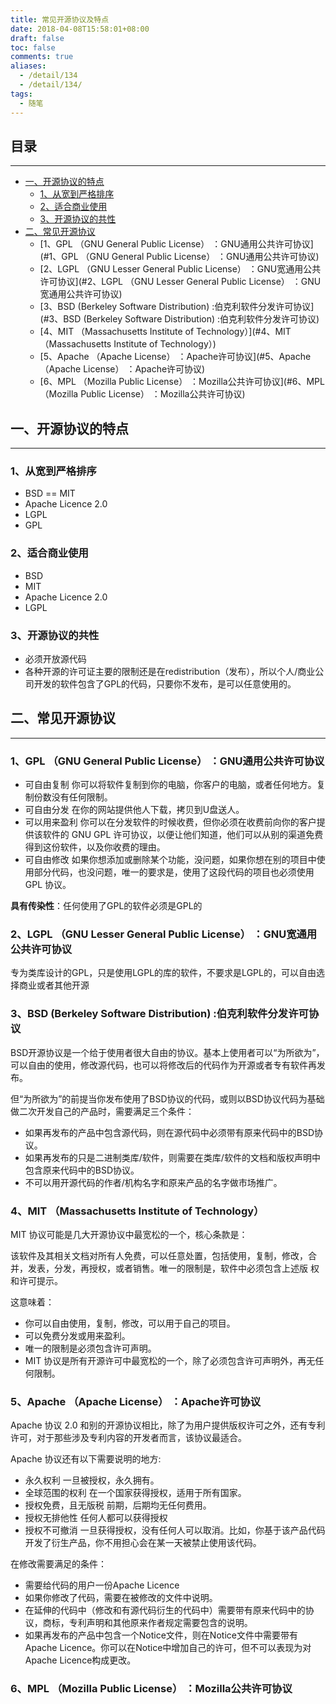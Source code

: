 ```yaml
---
title: 常见开源协议及特点
date: 2018-04-08T15:58:01+08:00
draft: false
toc: false
comments: true
aliases:
  - /detail/134
  - /detail/134/
tags:
  - 随笔
---
```


## 目录
*********************************
* [一、开源协议的特点](#一、开源协议的特点)
	* [1、从宽到严格排序](#1、从宽到严格排序)
	* [2、适合商业使用](#2、适合商业使用)
	* [3、开源协议的共性](#3、开源协议的共性)
* [二、常见开源协议](#二、常见开源协议)
	* [1、GPL （GNU General Public License） ：GNU通用公共许可协议](#1、GPL （GNU General Public License） ：GNU通用公共许可协议)
	* [2、LGPL （GNU Lesser General Public License） ：GNU宽通用公共许可协议](#2、LGPL （GNU Lesser General Public License） ：GNU宽通用公共许可协议)
	* [3、BSD (Berkeley Software Distribution)  :伯克利软件分发许可协议](#3、BSD (Berkeley Software Distribution)  :伯克利软件分发许可协议)
	* [4、MIT （Massachusetts Institute of Technology）](#4、MIT （Massachusetts Institute of Technology）)
	* [5、Apache （Apache License） ：Apache许可协议](#5、Apache （Apache License） ：Apache许可协议)
	* [6、MPL （Mozilla Public License） ：Mozilla公共许可协议](#6、MPL （Mozilla Public License） ：Mozilla公共许可协议)

## 一、开源协议的特点
*******************
### 1、从宽到严格排序
* BSD == MIT 
* Apache Licence 2.0 
* LGPL
* GPL

### 2、适合商业使用
* BSD
* MIT 
* Apache Licence 2.0 
* LGPL

### 3、开源协议的共性
* 必须开放源代码
* 各种开源的许可证主要的限制还是在redistribution（发布），所以个人/商业公司开发的软件包含了GPL的代码，只要你不发布，是可以任意使用的。



## 二、常见开源协议
*********************
### 1、GPL （GNU General Public License） ：GNU通用公共许可协议
* 可自由复制 你可以将软件复制到你的电脑，你客户的电脑，或者任何地方。复制份数没有任何限制。
* 可自由分发 在你的网站提供他人下载，拷贝到U盘送人。
* 可以用来盈利 你可以在分发软件的时候收费，但你必须在收费前向你的客户提供该软件的 GNU GPL 许可协议，以便让他们知道，他们可以从别的渠道免费得到这份软件，以及你收费的理由。
* 可自由修改 如果你想添加或删除某个功能，没问题，如果你想在别的项目中使用部分代码，也没问题，唯一的要求是，使用了这段代码的项目也必须使用 GPL 协议。

**具有传染性**：任何使用了GPL的软件必须是GPL的


### 2、LGPL （GNU Lesser General Public License） ：GNU宽通用公共许可协议
专为类库设计的GPL，只是使用LGPL的库的软件，不要求是LGPL的，可以自由选择商业或者其他开源


### 3、BSD (Berkeley Software Distribution)  :伯克利软件分发许可协议
BSD开源协议是一个给于使用者很大自由的协议。基本上使用者可以“为所欲为”，可以自由的使用，修改源代码，也可以将修改后的代码作为开源或者专有软件再发布。

但“为所欲为”的前提当你发布使用了BSD协议的代码，或则以BSD协议代码为基础做二次开发自己的产品时，需要满足三个条件：
* 如果再发布的产品中包含源代码，则在源代码中必须带有原来代码中的BSD协议。
* 如果再发布的只是二进制类库/软件，则需要在类库/软件的文档和版权声明中包含原来代码中的BSD协议。
* 不可以用开源代码的作者/机构名字和原来产品的名字做市场推广。


### 4、MIT （Massachusetts Institute of Technology）
MIT 协议可能是几大开源协议中最宽松的一个，核心条款是：

该软件及其相关文档对所有人免费，可以任意处置，包括使用，复制，修改，合并，发表，分发，再授权，或者销售。唯一的限制是，软件中必须包含上述版 权和许可提示。

这意味着：

* 你可以自由使用，复制，修改，可以用于自己的项目。
* 可以免费分发或用来盈利。
* 唯一的限制是必须包含许可声明。
* MIT 协议是所有开源许可中最宽松的一个，除了必须包含许可声明外，再无任何限制。




### 5、Apache （Apache License） ：Apache许可协议
Apache 协议 2.0 和别的开源协议相比，除了为用户提供版权许可之外，还有专利许可，对于那些涉及专利内容的开发者而言，该协议最适合。

Apache 协议还有以下需要说明的地方:

* 永久权利 一旦被授权，永久拥有。
* 全球范围的权利 在一个国家获得授权，适用于所有国家。
* 授权免费，且无版税 前期，后期均无任何费用。
* 授权无排他性 任何人都可以获得授权
* 授权不可撤消 一旦获得授权，没有任何人可以取消。比如，你基于该产品代码开发了衍生产品，你不用担心会在某一天被禁止使用该代码。

在修改需要满足的条件：
* 需要给代码的用户一份Apache Licence
* 如果你修改了代码，需要在被修改的文件中说明。
* 在延伸的代码中（修改和有源代码衍生的代码中）需要带有原来代码中的协议，商标，专利声明和其他原来作者规定需要包含的说明。
* 如果再发布的产品中包含一个Notice文件，则在Notice文件中需要带有Apache Licence。你可以在Notice中增加自己的许可，但不可以表现为对Apache Licence构成更改。




### 6、MPL （Mozilla Public License） ：Mozilla公共许可协议



